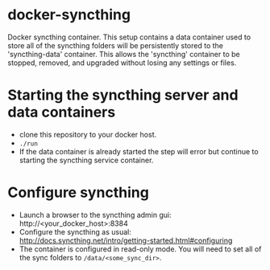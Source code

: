 # docker-syncthing
Docker syncthing container. This setup contains a data container used to store
all of the syncthing folders will be persistently stored to the 'syncthing-data'
container. This allows the 'syncthing' container to be stopped, removed, and
upgraded without losing any settings or files.

# Starting the syncthing server and data containers
- clone this repository to your docker host.
- `./run`
- If the data container is already started the step will error but continue to
  starting the syncthing service container.

# Configure syncthing
- Launch a browser to the syncthing admin gui: http://<your_docker_host>:8384
- Configure the syncthing as usual: http://docs.syncthing.net/intro/getting-started.html#configuring
- The container is configured in read-only mode. You will need to set all of the
  sync folders to `/data/<some_sync_dir>`.
